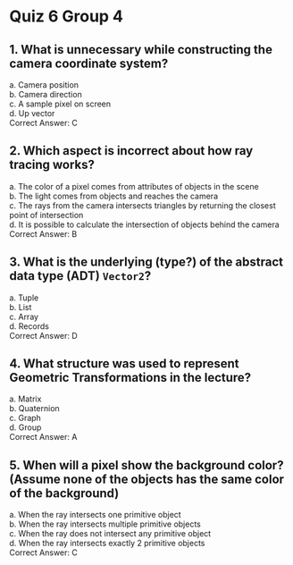 # Quiz 6 Group 4
## 1. What is unnecessary while constructing the camera coordinate system?
a. Camera position\
b. Camera direction\
c. A sample pixel on screen\
d. Up vector\
Correct Answer: C

## 2. Which aspect is incorrect about how ray tracing works?
a. The color of a pixel comes from attributes of objects in the scene\
b. The light comes from objects and reaches the camera\
c. The rays from the camera intersects triangles by returning the closest point of intersection\
d. It is possible to calculate the intersection of objects behind the camera\
Correct Answer: B

## 3. What is the underlying (type?) of the abstract data type (ADT) `Vector2`?
a. Tuple\
b. List\
c. Array\
d. Records\
Correct Answer: D

## 4. What structure was used to represent Geometric Transformations in the lecture?
a. Matrix\
b. Quaternion\
c. Graph\
d. Group\
Correct Answer: A

## 5. When will a pixel show the background color? (Assume none of the objects has the same color of the background)
a. When the ray intersects one primitive object\
b. When the ray intersects multiple primitive objects\
c. When the ray does not intersect any primitive object\
d. When the ray intersects exactly 2 primitive objects\
Correct Answer: C
